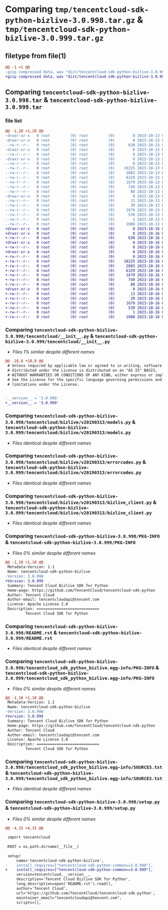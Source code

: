 # Comparing `tmp/tencentcloud-sdk-python-bizlive-3.0.998.tar.gz` & `tmp/tencentcloud-sdk-python-bizlive-3.0.999.tar.gz`

## filetype from file(1)

```diff
@@ -1 +1 @@
-gzip compressed data, was "dist/tencentcloud-sdk-python-bizlive-3.0.998.tar", last modified: Fri Oct 13 00:21:19 2023, max compression
+gzip compressed data, was "dist/tencentcloud-sdk-python-bizlive-3.0.999.tar", last modified: Mon Oct 16 00:20:35 2023, max compression
```

## Comparing `tencentcloud-sdk-python-bizlive-3.0.998.tar` & `tencentcloud-sdk-python-bizlive-3.0.999.tar`

### file list

```diff
@@ -1,20 +1,20 @@
-drwxr-xr-x   0 root         (0) root         (0)        0 2023-10-13 00:21:19.000000 tencentcloud-sdk-python-bizlive-3.0.998/
-drwxr-xr-x   0 root         (0) root         (0)        0 2023-10-13 00:21:19.000000 tencentcloud-sdk-python-bizlive-3.0.998/tencentcloud/
--rw-r--r--   0 root         (0) root         (0)      630 2023-10-13 00:21:19.000000 tencentcloud-sdk-python-bizlive-3.0.998/tencentcloud/__init__.py
-drwxr-xr-x   0 root         (0) root         (0)        0 2023-10-13 00:21:19.000000 tencentcloud-sdk-python-bizlive-3.0.998/tencentcloud/bizlive/
--rw-r--r--   0 root         (0) root         (0)        0 2023-10-13 00:21:19.000000 tencentcloud-sdk-python-bizlive-3.0.998/tencentcloud/bizlive/__init__.py
-drwxr-xr-x   0 root         (0) root         (0)        0 2023-10-13 00:21:19.000000 tencentcloud-sdk-python-bizlive-3.0.998/tencentcloud/bizlive/v20190313/
--rw-r--r--   0 root         (0) root         (0)        0 2023-10-13 00:21:19.000000 tencentcloud-sdk-python-bizlive-3.0.998/tencentcloud/bizlive/v20190313/__init__.py
--rw-r--r--   0 root         (0) root         (0)    19225 2023-10-13 00:21:19.000000 tencentcloud-sdk-python-bizlive-3.0.998/tencentcloud/bizlive/v20190313/models.py
--rw-r--r--   0 root         (0) root         (0)     2083 2023-10-13 00:21:19.000000 tencentcloud-sdk-python-bizlive-3.0.998/tencentcloud/bizlive/v20190313/errorcodes.py
--rw-r--r--   0 root         (0) root         (0)     6329 2023-10-13 00:21:19.000000 tencentcloud-sdk-python-bizlive-3.0.998/tencentcloud/bizlive/v20190313/bizlive_client.py
--rw-r--r--   0 root         (0) root         (0)     1679 2023-10-13 00:21:19.000000 tencentcloud-sdk-python-bizlive-3.0.998/PKG-INFO
--rw-r--r--   0 root         (0) root         (0)      749 2023-10-13 00:21:19.000000 tencentcloud-sdk-python-bizlive-3.0.998/README.rst
--rw-r--r--   0 root         (0) root         (0)       88 2023-10-13 00:21:19.000000 tencentcloud-sdk-python-bizlive-3.0.998/setup.cfg
-drwxr-xr-x   0 root         (0) root         (0)        0 2023-10-13 00:21:19.000000 tencentcloud-sdk-python-bizlive-3.0.998/tencentcloud_sdk_python_bizlive.egg-info/
--rw-r--r--   0 root         (0) root         (0)       13 2023-10-13 00:21:19.000000 tencentcloud-sdk-python-bizlive-3.0.998/tencentcloud_sdk_python_bizlive.egg-info/top_level.txt
--rw-r--r--   0 root         (0) root         (0)       39 2023-10-13 00:21:19.000000 tencentcloud-sdk-python-bizlive-3.0.998/tencentcloud_sdk_python_bizlive.egg-info/requires.txt
--rw-r--r--   0 root         (0) root         (0)     1679 2023-10-13 00:21:19.000000 tencentcloud-sdk-python-bizlive-3.0.998/tencentcloud_sdk_python_bizlive.egg-info/PKG-INFO
--rw-r--r--   0 root         (0) root         (0)      539 2023-10-13 00:21:19.000000 tencentcloud-sdk-python-bizlive-3.0.998/tencentcloud_sdk_python_bizlive.egg-info/SOURCES.txt
--rw-r--r--   0 root         (0) root         (0)        1 2023-10-13 00:21:19.000000 tencentcloud-sdk-python-bizlive-3.0.998/tencentcloud_sdk_python_bizlive.egg-info/dependency_links.txt
--rw-r--r--   0 root         (0) root         (0)     1080 2023-10-13 00:21:19.000000 tencentcloud-sdk-python-bizlive-3.0.998/setup.py
+drwxr-xr-x   0 root         (0) root         (0)        0 2023-10-16 00:20:35.000000 tencentcloud-sdk-python-bizlive-3.0.999/
+drwxr-xr-x   0 root         (0) root         (0)        0 2023-10-16 00:20:35.000000 tencentcloud-sdk-python-bizlive-3.0.999/tencentcloud/
+-rw-r--r--   0 root         (0) root         (0)      630 2023-10-16 00:20:35.000000 tencentcloud-sdk-python-bizlive-3.0.999/tencentcloud/__init__.py
+drwxr-xr-x   0 root         (0) root         (0)        0 2023-10-16 00:20:35.000000 tencentcloud-sdk-python-bizlive-3.0.999/tencentcloud/bizlive/
+-rw-r--r--   0 root         (0) root         (0)        0 2023-10-16 00:20:35.000000 tencentcloud-sdk-python-bizlive-3.0.999/tencentcloud/bizlive/__init__.py
+drwxr-xr-x   0 root         (0) root         (0)        0 2023-10-16 00:20:35.000000 tencentcloud-sdk-python-bizlive-3.0.999/tencentcloud/bizlive/v20190313/
+-rw-r--r--   0 root         (0) root         (0)        0 2023-10-16 00:20:35.000000 tencentcloud-sdk-python-bizlive-3.0.999/tencentcloud/bizlive/v20190313/__init__.py
+-rw-r--r--   0 root         (0) root         (0)    19225 2023-10-16 00:20:35.000000 tencentcloud-sdk-python-bizlive-3.0.999/tencentcloud/bizlive/v20190313/models.py
+-rw-r--r--   0 root         (0) root         (0)     2083 2023-10-16 00:20:35.000000 tencentcloud-sdk-python-bizlive-3.0.999/tencentcloud/bizlive/v20190313/errorcodes.py
+-rw-r--r--   0 root         (0) root         (0)     6329 2023-10-16 00:20:35.000000 tencentcloud-sdk-python-bizlive-3.0.999/tencentcloud/bizlive/v20190313/bizlive_client.py
+-rw-r--r--   0 root         (0) root         (0)     1679 2023-10-16 00:20:35.000000 tencentcloud-sdk-python-bizlive-3.0.999/PKG-INFO
+-rw-r--r--   0 root         (0) root         (0)      749 2023-10-16 00:20:35.000000 tencentcloud-sdk-python-bizlive-3.0.999/README.rst
+-rw-r--r--   0 root         (0) root         (0)       88 2023-10-16 00:20:35.000000 tencentcloud-sdk-python-bizlive-3.0.999/setup.cfg
+drwxr-xr-x   0 root         (0) root         (0)        0 2023-10-16 00:20:35.000000 tencentcloud-sdk-python-bizlive-3.0.999/tencentcloud_sdk_python_bizlive.egg-info/
+-rw-r--r--   0 root         (0) root         (0)       13 2023-10-16 00:20:35.000000 tencentcloud-sdk-python-bizlive-3.0.999/tencentcloud_sdk_python_bizlive.egg-info/top_level.txt
+-rw-r--r--   0 root         (0) root         (0)       39 2023-10-16 00:20:35.000000 tencentcloud-sdk-python-bizlive-3.0.999/tencentcloud_sdk_python_bizlive.egg-info/requires.txt
+-rw-r--r--   0 root         (0) root         (0)     1679 2023-10-16 00:20:35.000000 tencentcloud-sdk-python-bizlive-3.0.999/tencentcloud_sdk_python_bizlive.egg-info/PKG-INFO
+-rw-r--r--   0 root         (0) root         (0)      539 2023-10-16 00:20:35.000000 tencentcloud-sdk-python-bizlive-3.0.999/tencentcloud_sdk_python_bizlive.egg-info/SOURCES.txt
+-rw-r--r--   0 root         (0) root         (0)        1 2023-10-16 00:20:35.000000 tencentcloud-sdk-python-bizlive-3.0.999/tencentcloud_sdk_python_bizlive.egg-info/dependency_links.txt
+-rw-r--r--   0 root         (0) root         (0)     1080 2023-10-16 00:20:35.000000 tencentcloud-sdk-python-bizlive-3.0.999/setup.py
```

### Comparing `tencentcloud-sdk-python-bizlive-3.0.998/tencentcloud/__init__.py` & `tencentcloud-sdk-python-bizlive-3.0.999/tencentcloud/__init__.py`

 * *Files 1% similar despite different names*

```diff
@@ -10,8 +10,8 @@
 # Unless required by applicable law or agreed to in writing, software
 # distributed under the License is distributed on an "AS IS" BASIS,
 # WITHOUT WARRANTIES OR CONDITIONS OF ANY KIND, either express or implied.
 # See the License for the specific language governing permissions and
 # limitations under the License.
 
 
-__version__ = '3.0.998'
+__version__ = '3.0.999'
```

### Comparing `tencentcloud-sdk-python-bizlive-3.0.998/tencentcloud/bizlive/v20190313/models.py` & `tencentcloud-sdk-python-bizlive-3.0.999/tencentcloud/bizlive/v20190313/models.py`

 * *Files identical despite different names*

### Comparing `tencentcloud-sdk-python-bizlive-3.0.998/tencentcloud/bizlive/v20190313/errorcodes.py` & `tencentcloud-sdk-python-bizlive-3.0.999/tencentcloud/bizlive/v20190313/errorcodes.py`

 * *Files identical despite different names*

### Comparing `tencentcloud-sdk-python-bizlive-3.0.998/tencentcloud/bizlive/v20190313/bizlive_client.py` & `tencentcloud-sdk-python-bizlive-3.0.999/tencentcloud/bizlive/v20190313/bizlive_client.py`

 * *Files identical despite different names*

### Comparing `tencentcloud-sdk-python-bizlive-3.0.998/PKG-INFO` & `tencentcloud-sdk-python-bizlive-3.0.999/PKG-INFO`

 * *Files 0% similar despite different names*

```diff
@@ -1,10 +1,10 @@
 Metadata-Version: 1.1
 Name: tencentcloud-sdk-python-bizlive
-Version: 3.0.998
+Version: 3.0.999
 Summary: Tencent Cloud Bizlive SDK for Python
 Home-page: https://github.com/TencentCloud/tencentcloud-sdk-python
 Author: Tencent Cloud
 Author-email: tencentcloudapi@tencent.com
 License: Apache License 2.0
 Description: ============================
         Tencent Cloud SDK for Python
```

### Comparing `tencentcloud-sdk-python-bizlive-3.0.998/README.rst` & `tencentcloud-sdk-python-bizlive-3.0.999/README.rst`

 * *Files identical despite different names*

### Comparing `tencentcloud-sdk-python-bizlive-3.0.998/tencentcloud_sdk_python_bizlive.egg-info/PKG-INFO` & `tencentcloud-sdk-python-bizlive-3.0.999/tencentcloud_sdk_python_bizlive.egg-info/PKG-INFO`

 * *Files 0% similar despite different names*

```diff
@@ -1,10 +1,10 @@
 Metadata-Version: 1.1
 Name: tencentcloud-sdk-python-bizlive
-Version: 3.0.998
+Version: 3.0.999
 Summary: Tencent Cloud Bizlive SDK for Python
 Home-page: https://github.com/TencentCloud/tencentcloud-sdk-python
 Author: Tencent Cloud
 Author-email: tencentcloudapi@tencent.com
 License: Apache License 2.0
 Description: ============================
         Tencent Cloud SDK for Python
```

### Comparing `tencentcloud-sdk-python-bizlive-3.0.998/tencentcloud_sdk_python_bizlive.egg-info/SOURCES.txt` & `tencentcloud-sdk-python-bizlive-3.0.999/tencentcloud_sdk_python_bizlive.egg-info/SOURCES.txt`

 * *Files identical despite different names*

### Comparing `tencentcloud-sdk-python-bizlive-3.0.998/setup.py` & `tencentcloud-sdk-python-bizlive-3.0.999/setup.py`

 * *Files 0% similar despite different names*

```diff
@@ -4,15 +4,15 @@
 
 import tencentcloud
 
 ROOT = os.path.dirname(__file__)
 
 setup(
     name='tencentcloud-sdk-python-bizlive',
-    install_requires=["tencentcloud-sdk-python-common==3.0.998"],
+    install_requires=["tencentcloud-sdk-python-common==3.0.999"],
     version=tencentcloud.__version__,
     description='Tencent Cloud Bizlive SDK for Python',
     long_description=open('README.rst').read(),
     author='Tencent Cloud',
     url='https://github.com/TencentCloud/tencentcloud-sdk-python',
     maintainer_email="tencentcloudapi@tencent.com",
     scripts=[],
```

